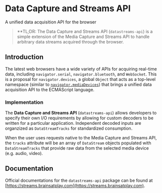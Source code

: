 # Data Capture and Streams API
A unified data acquisition API for the browser

> **TL;DR: The Data Capture and Streams API (`datastreams-api`) is a simple extension of the Media Capture and Streams API to handle arbitrary data streams acquired through the browser.

## Introduction
The latest web browsers have a wide variety of APIs for acquiring real-time data, including `navigator.serial`, `navigator.bluetooth`, and `WebSocket`. This is a proposal for `navigator.devices`, a global `Object` that acts as a top-level namespace (similar to [`navigator.mediaDevices`](https://developer.mozilla.org/en-US/docs/Web/API/Media_Streams_API)) that brings a unified data acquisition API to the ECMAScript language.

### Implementation
The **Data Capture and Streams API** (`datastreams-api`) allows developers to specify their own I/O requirements by allowing for custom decoders to be written for a particular application. Independent decoded inputs are organzized as `DataStreamTracks` for standardized consumption.

When the user uses requests native to the Media Capture and Streams API, the `tracks` attribute will be an array of `DataStream` objects populated with `DataStreamTracks` that provide raw data from the selected media device (e.g. audio, video).

## Documentation 
Official documentations for the `datastreams-api` package can be found at [https://streams.brainsatplay.com](https://streams.brainsatplay.com).

